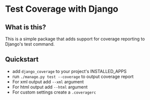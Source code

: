 # Test Coverage with Django

## What is this?

This is a simple package that adds support for coverage reporting to Django's test command.

## Quickstart

- add `django_coverage` to your project's INSTALLED_APPS
- run `./manage.py test --coverage` to output coverage report
- For xml output add `--xml` argument
- For html output add `--html` argument
- For custom settings create a `.coveragerc`